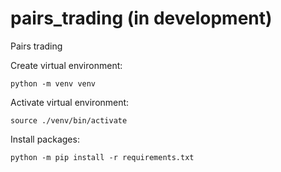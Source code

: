 # pairs_trading (in development)
Pairs trading

Create virtual environment:

```python -m venv venv```

Activate virtual environment:

```source ./venv/bin/activate```

Install packages:

```python -m pip install -r requirements.txt```
